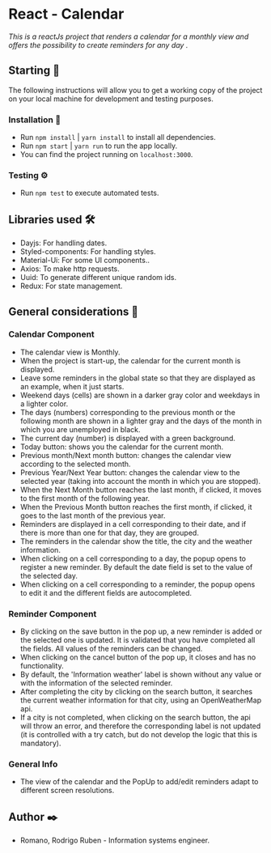 # React - Calendar

_This is a reactJs project that renders a calendar for a monthly view and offers the possibility to create reminders for any day ._

## Starting 🚀

The following instructions will allow you to get a working copy of the project on your local machine for development and testing purposes.

### Installation 🔧

- Run `npm install` | `yarn install` to install all dependencies.
- Run `npm start` | `yarn run` to run the app locally.
- You can find the project running on `localhost:3000`.

### Testing ⚙️

- Run `npm test` to execute automated tests.

## Libraries used 🛠️

- Dayjs: For handling dates.
- Styled-components: For handling styles.
- Material-Ui: For some UI components..
- Axios: To make http requests.
- Uuid: To generate different unique random ids.
- Redux: For state management.

## General considerations 📖

### Calendar Component

- The calendar view is Monthly.
- When the project is start-up, the calendar for the current month is displayed.
- Leave some reminders in the global state so that they are displayed as an example, when it just starts.
- Weekend days (cells) are shown in a darker gray color and weekdays in a lighter color.
- The days (numbers) corresponding to the previous month or the following month are shown in a lighter gray and the days of the month in which you are unemployed in black.
- The current day (number) is displayed with a green background.
- Today button: shows you the calendar for the current month.
- Previous month/Next month button: changes the calendar view according to the selected month.
- Previous Year/Next Year button: changes the calendar view to the selected year (taking into account the month in which you are stopped).
- When the Next Month button reaches the last month, if clicked, it moves to the first month of the following year.
- When the Previous Month button reaches the first month, if clicked, it goes to the last month of the previous year.
- Reminders are displayed in a cell corresponding to their date, and if there is more than one for that day, they are grouped.
- The reminders in the calendar show the title, the city and the weather information.
- When clicking on a cell corresponding to a day, the popup opens to register a new reminder. By default the date field is set to the value of the selected day.
- When clicking on a cell corresponding to a reminder, the popup opens to edit it and the different fields are autocompleted.

### Reminder Component

- By clicking on the save button in the pop up, a new reminder is added or the selected one is updated. It is validated that you have completed all the fields. All values ​​of the reminders can be changed.
- When clicking on the cancel button of the pop up, it closes and has no functionality.
- By default, the 'Information weather' label is shown without any value or with the information of the selected reminder.
- After completing the city by clicking on the search button, it searches the current weather information for that city, using an OpenWeatherMap api.
- If a city is not completed, when clicking on the search button, the api will throw an error, and therefore the corresponding label is not updated (it is controlled with a try catch, but do not develop the logic that this is mandatory).

### General Info

- The view of the calendar and the PopUp to add/edit reminders adapt to different screen resolutions.

## Author ✒️

 - Romano, Rodrigo Ruben - Information systems engineer.
